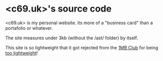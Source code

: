 # <c69.uk>'s source code

<c69.uk> is my personal website. its more of a "business card" than a portafolio or whatever.

The site measures under 3kb (without the /ast/ folder) by itself.

This site is so lightweight that it got rejected from the [1MB Club](https://1mb.club) for being [too lightweight](https://github.com/bradleytaunt/1mb-club/pull/773)!